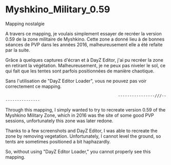 # Myshkino_Military_0.59
Mapping nostalgie

A travers ce mapping, je voulais simplement essayer de recréer la version 0.59 de la zone militaire de Myshkino. Cette zone a donné lieu à de bonnes séances de PVP dans les années 2016, malheureusement elle a été refaite par la suite.

Grâce à quelques captures d'écran et à DayZ Editor, j'ai pu recréer la zone en retirant la végétation. Malheureusement, je ne peux pas niveler le sol, ce qui fait que les tentes sont parfois positionnées de manière chaotique.

Sans l'utilisation de "DayZ Editor Loader", vous ne pouvez pas voir correctement ce mapping.

                                                     ----------------///-----------------

Through this mapping, I simply wanted to try to recreate version 0.59 of the Myshkino Military Zone, which in 2016 was the site of some good PVP sessions, unfortunately this zone was later redone.

Thanks to a few screenshots and DayZ Editor, I was able to recreate the zone by removing vegetation. Unfortunately, I cannot level the ground, so tents are sometimes positioned a bit haphazardly.

So, without using "DayZ Editor Loader," you cannot properly see this mapping.

